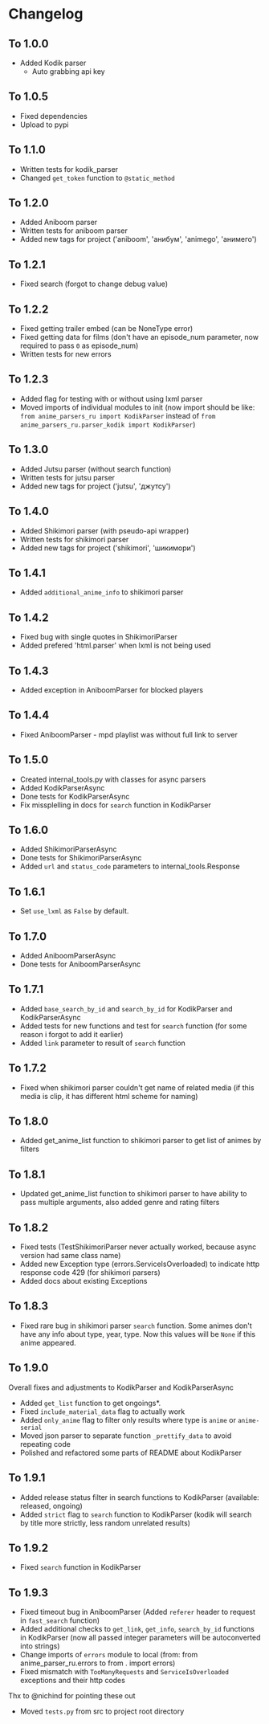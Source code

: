 # Changelog

## To 1.0.0
- Added Kodik parser
    * Auto grabbing api key

## To 1.0.5
- Fixed dependencies
- Upload to pypi

## To 1.1.0
- Written tests for kodik_parser
- Changed `get_token` function to `@static_method`

## To 1.2.0
- Added Aniboom parser
- Written tests for aniboom parser
- Added new tags for project ('aniboom', 'анибум', 'animego', 'анимего')

## To 1.2.1
- Fixed search (forgot to change debug value)

## To 1.2.2
- Fixed getting trailer embed (can be NoneType error)
- Fixed getting data for films (don't have an episode_num parameter, now required to pass `0` as episode_num)
- Written tests for new errors

## To 1.2.3
- Added flag for testing with or without using lxml parser
- Moved imports of individual modules to init (now import should be like: `from anime_parsers_ru import KodikParser` instead of `from anime_parsers_ru.parser_kodik import KodikParser`)

## To 1.3.0
- Added Jutsu parser (without search function)
- Written tests for jutsu parser
- Added new tags for project ('jutsu', 'джутсу')

## To 1.4.0
- Added Shikimori parser (with pseudo-api wrapper)
- Written tests for shikimori parser
- Added new tags for project ('shikimori', 'шикимори')

## To 1.4.1
- Added `additional_anime_info` to shikimori parser

## To 1.4.2
- Fixed bug with single quotes in ShikimoriParser
- Added prefered 'html.parser' when lxml is not being used

## To 1.4.3
- Added exception in AniboomParser for blocked players

## To 1.4.4
- Fixed AniboomParser - mpd playlist was without full link to server

## To 1.5.0
- Created internal_tools.py with classes for async parsers
- Added KodikParserAsync
- Done tests for KodikParserAsync
- Fix missplelling in docs for `search` function in KodikParser

## To 1.6.0
- Added ShikimoriParserAsync
- Done tests for ShikimoriParserAsync
- Added `url` and `status_code` parameters to internal_tools.Response

## To 1.6.1
- Set `use_lxml` as `False` by default.

## To 1.7.0
- Added AniboomParserAsync
- Done tests for AniboomParserAsync

## To 1.7.1
- Added `base_search_by_id` and `search_by_id` for KodikParser and KodikParserAsync
- Added tests for new functions and test for `search` function (for some reason i forgot to add it earlier)
- Added `link` parameter to result of `search` function

## To 1.7.2
- Fixed when shikimori parser couldn't get name of related media (if this media is clip, it has different html scheme for naming)

## To 1.8.0
- Added get_anime_list function to shikimori parser to get list of animes by filters

## To 1.8.1
- Updated get_anime_list function to shikimori parser to have ability to pass multiple arguments, also added genre and rating filters 

## To 1.8.2
- Fixed tests (TestShikimoriParser never actually worked, because async version had same class name)
- Added new Exception type (errors.ServiceIsOverloaded) to indicate http response code 429 (for shikimori parsers)
- Added docs about existing Exceptions

## To 1.8.3
- Fixed rare bug in shikimori parser `search` function. Some animes don't have any info about type, year, type. Now this values will be `None` if this anime appeared.

## To 1.9.0
Overall fixes and adjustments to KodikParser and KodikParserAsync

- Added `get_list` function to get ongoings*.
- Fixed `include_material_data` flag to actually work
- Added `only_anime` flag to filter only results where type is `anime` or `anime-serial`
- Moved json parser to separate function `_prettify_data` to avoid repeating code
- Polished and refactored some parts of README about KodikParser

## To 1.9.1
- Added release status filter in search functions to KodikParser (available: released, ongoing)
- Added `strict` flag to `search` function to KodikParser (kodik will search by title more strictly, less random unrelated results)

## To 1.9.2
- Fixed `search` function in KodikParser

## To 1.9.3
- Fixed timeout bug in AniboomParser (Added `referer` header to request in `fast_search` function)
- Added additional checks to `get_link`, `get_info`, `search_by_id` functions in KodikParser (now all passed integer parameters will be autoconverted into strings)
- Change imports of `errors` module to local (from: from anime_parser_ru.errors to from . import errors)
- Fixed mismatch with `TooManyRequests` and `ServiceIsOverloaded` exceptions and their http codes

Thx to @nichind for pointing these out

- Moved `tests.py` from src to project root directory 